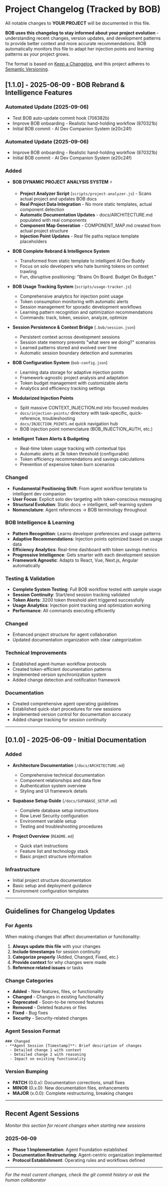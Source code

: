 # Project Changelog (Tracked by BOB)

All notable changes to **YOUR PROJECT** will be documented in this file.

**BOB uses this changelog to stay informed about your project evolution** - understanding recent changes, version updates, and development patterns to provide better context and more accurate recommendations. BOB automatically monitors this file to adapt her injection points and learning patterns as your project grows.

The format is based on [Keep a Changelog](https://keepachangelog.com/en/1.0.0/),
and this project adheres to [Semantic Versioning](https://semver.org/spec/v2.0.0.html).

## [1.1.0] - 2025-06-09 - BOB Rebrand & Intelligence Features
### Automated Update (2025-09-06)
- Test BOB auto-update commit hook (706382b)
- Improve BOB onboarding - Realistic hand-holding workflow (870321b)
- Initial BOB commit - AI Dev Companion System (e20c24f)

### Automated Update (2025-09-06)
- Improve BOB onboarding - Realistic hand-holding workflow (870321b)
- Initial BOB commit - AI Dev Companion System (e20c24f)


### Added
- **BOB DYNAMIC PROJECT ANALYSIS SYSTEM** ⚡
  - **Project Analyzer Script** (`scripts/project-analyzer.js`) - Scans actual project and updates BOB docs
  - **Real Project Data Integration** - No more static templates, actual component detection
  - **Automatic Documentation Updates** - docs/ARCHITECTURE.md populated with real components
  - **Component Map Generation** - COMPONENT_MAP.md created from actual project structure
  - **Injection Point Updates** - Real file paths replace template placeholders

- **BOB Complete Rebrand & Intelligence System**
  - Transformed from static template to intelligent AI Dev Buddy
  - Focus on solo developers who hate burning tokens on context trawling
  - Fun, disruptive positioning: "Brains On Board. Budget On Budget."

- **BOB Usage Tracking System** (`scripts/usage-tracker.js`)
  - Comprehensive analytics for injection point usage
  - Token consumption monitoring with automatic alerts
  - Session management for sporadic development workflows
  - Learning pattern recognition and optimization recommendations
  - Commands: track, token, session, analyze, optimize

- **Session Persistence & Context Bridge** (`.bob/session.json`)
  - Persistent context across development sessions
  - Session state memory prevents "what were we doing?" scenarios
  - Learned patterns stored and evolved over time
  - Automatic session boundary detection and summaries

- **BOB Configuration System** (`bob-config.json`)
  - Learning data storage for adaptive injection points
  - Framework-agnostic project analysis and adaptation
  - Token budget management with customizable alerts
  - Analytics and efficiency tracking settings

- **Modularized Injection Points**
  - Split massive CONTEXT_INJECTION.md into focused modules
  - `docs/injection-points/` directory with task-specific, quick-reference, troubleshooting
  - `docs/INJECTION_POINTS.md` quick navigation hub
  - BOB injection point nomenclature (BOB_INJECTION_AUTH, etc.)

- **Intelligent Token Alerts & Budgeting**
  - Real-time token usage tracking with contextual tips
  - Automatic alerts at 3k token threshold (configurable)
  - Token efficiency recommendations and savings calculations
  - Prevention of expensive token burn scenarios

### Changed
- **Fundamental Positioning Shift**: From agent workflow template to intelligent dev companion
- **User Focus**: Explicit solo dev targeting with token-conscious messaging
- **Structural Evolution**: Static docs → intelligent, self-learning system
- **Nomenclature**: Agent references → BOB terminology throughout

### BOB Intelligence & Learning
- **Pattern Recognition**: Learns developer preferences and usage patterns
- **Adaptive Recommendations**: Injection points optimized based on usage data
- **Efficiency Analytics**: Real-time dashboard with token savings metrics
- **Progressive Intelligence**: Gets smarter with each development session
- **Framework Agnostic**: Adapts to React, Vue, Next.js, Angular automatically

### Testing & Validation
- **Complete System Testing**: Full BOB workflow tested with sample usage
- **Session Continuity**: Start/end session tracking validated
- **Token Alerts**: 3200 token threshold alert triggered successfully
- **Usage Analytics**: Injection point tracking and optimization working
- **Performance**: All commands executing efficiently

### Changed
- Enhanced project structure for agent collaboration
- Updated documentation organization with clear categorization

### Technical Improvements
- Established agent-human workflow protocols
- Created token-efficient documentation patterns
- Implemented version synchronization system
- Added change detection and notification framework

### Documentation
- Created comprehensive agent operating guidelines
- Established quick-start procedures for new sessions
- Implemented version control for documentation accuracy
- Added change tracking for session continuity

---

## [0.1.0] - 2025-06-09 - Initial Documentation

### Added
- **Architecture Documentation** (`/docs/ARCHITECTURE.md`)
  - Comprehensive technical documentation
  - Component relationships and data flow
  - Authentication system overview
  - Styling and UI framework details

- **Supabase Setup Guide** (`/docs/SUPABASE_SETUP.md`)
  - Complete database setup instructions
  - Row Level Security configuration
  - Environment variable setup
  - Testing and troubleshooting procedures

- **Project Overview** (`README.md`)
  - Quick start instructions
  - Feature list and technology stack
  - Basic project structure information

### Infrastructure
- Initial project structure documentation
- Basic setup and deployment guidance
- Environment configuration templates

---

## Guidelines for Changelog Updates

### For Agents
When making changes that affect documentation or functionality:

1. **Always update this file** with your changes
2. **Include timestamps** for session continuity
3. **Categorize properly** (Added, Changed, Fixed, etc.)
4. **Provide context** for why changes were made
5. **Reference related issues** or tasks

### Change Categories
- **Added** - New features, files, or functionality
- **Changed** - Changes in existing functionality
- **Deprecated** - Soon-to-be removed features
- **Removed** - Deleted features or files
- **Fixed** - Bug fixes
- **Security** - Security-related changes

### Agent Session Format
```
### Changed
- **Agent Session [Timestamp]**: Brief description of changes
  - Detailed change 1 with context
  - Detailed change 2 with reasoning
  - Impact on existing functionality
```

### Version Bumping
- **PATCH** (0.0.x): Documentation corrections, small fixes
- **MINOR** (0.x.0): New documentation files, enhancements
- **MAJOR** (x.0.0): Complete restructuring, breaking changes

---

## Recent Agent Sessions

*Monitor this section for recent changes when starting new sessions*

### 2025-06-09
- **Phase 1 Implementation**: Agent Foundation established
- **Documentation Restructuring**: Agent-centric organization implemented
- **Protocol Establishment**: Operating rules and workflows defined

---

*For the most current changes, check the git commit history or ask the human collaborator*
